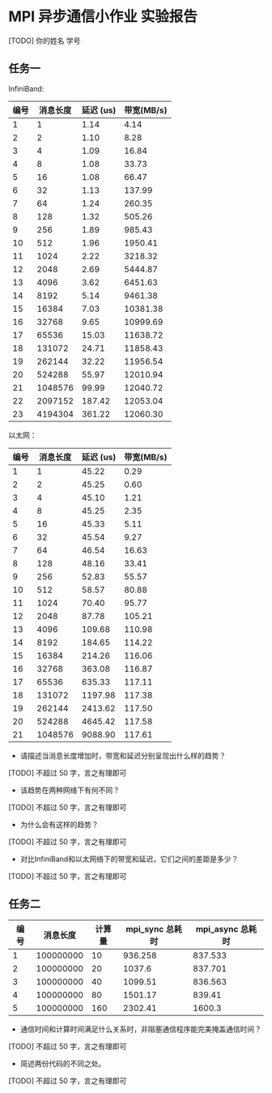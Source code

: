 # MPI 异步通信小作业 实验报告 

[TODO] 你的姓名 学号

## 任务一

InfiniBand:


| 编号 | 消息长度 | 延迟 (us) | 带宽(MB/s) |
| ---- | -------- | ------ | ------ |
| 1    | 1        | 1.14   | 4.14   |
| 2    | 2        | 1.10   | 8.28   |
| 3    | 4        | 1.09   | 16.84  |
| 4    | 8        | 1.08   | 33.73  |
| 5    | 16       | 1.08   | 66.47  |
| 6    | 32       | 1.13   | 137.99 |
| 7    | 64       | 1.24   | 260.35 |
| 8    | 128      | 1.32   | 505.26 |
| 9    | 256      | 1.89   | 985.43 |
| 10   | 512      | 1.96   | 1950.41|
| 11   | 1024     | 2.22   | 3218.32|
| 12   | 2048     | 2.69   | 5444.87|
| 13   | 4096     | 3.62   | 6451.63|
| 14   | 8192     | 5.14   | 9461.38|
| 15   | 16384    | 7.03   | 10381.38|
| 16   | 32768    | 9.65   | 10999.69|
| 17   | 65536    | 15.03  | 11638.72|
| 18   | 131072   | 24.71  | 11858.43|
| 19   | 262144   | 32.22  | 11956.54|
| 20   | 524288   | 55.97  | 12010.94|
| 21   | 1048576  | 99.99  | 12040.72|
| 22   | 2097152  | 187.42 | 12053.04|
| 23   | 4194304  | 361.22 | 12060.30|

以太网：


| 编号 | 消息长度 | 延迟 (us) | 带宽(MB/s) |
| ---- | -------- | ------ | ------ |
| 1    | 1        | 45.22  | 0.29   |
| 2    | 2        | 45.25  | 0.60   |
| 3    | 4        | 45.10  | 1.21   |
| 4    | 8        | 45.25  | 2.35   |
| 5    | 16       | 45.33  | 5.11   |
| 6    | 32       | 45.54  | 9.27   |
| 7    | 64       | 46.54  | 16.63  |
| 8    | 128      | 48.16  | 33.41  |
| 9    | 256      | 52.83  | 55.57  |
| 10   | 512      | 58.57  | 80.88  |
| 11   | 1024     | 70.40  | 95.77  |
| 12   | 2048     | 87.78  | 105.21 |
| 13   | 4096     | 109.68 | 110.98 |
| 14   | 8192     | 184.65 | 114.22 |
| 15   | 16384    | 214.26 | 116.06 |
| 16   | 32768    | 363.08 | 116.87 |
| 17   | 65536    | 635.33 | 117.11 |
| 18   | 131072   | 1197.98| 117.38 |
| 19   | 262144   | 2413.62| 117.50 |
| 20   | 524288   | 4645.42| 117.58 |
| 21   | 1048576  | 9088.90| 117.61 |


- 请描述当消息长度增加时，带宽和延迟分别呈现出什么样的趋势？

[TODO] 不超过 50 字，言之有理即可

- 该趋势在两种网络下有何不同？

[TODO] 不超过 50 字，言之有理即可

- 为什么会有这样的趋势？

[TODO] 不超过 50 字，言之有理即可

- 对比InfiniBand和以太网络下的带宽和延迟，它们之间的差距是多少？

[TODO] 不超过 50 字，言之有理即可

## 任务二

| 编号 | 消息长度  | 计算量 | mpi_sync 总耗时 | mpi_async  总耗时 |
| ---- | --------- | ------ | --------------- | ----------------- |
| 1    | 100000000 | 10     | 936.258         | 837.533           |
| 2    | 100000000 | 20     | 1037.6          | 837.701           |
| 3    | 100000000 | 40     | 1099.51         | 836.563           |
| 4    | 100000000 | 80     | 1501.17         | 839.41            |
| 5    | 100000000 | 160    | 2302.41         | 1600.3            |

- 通信时间和计算时间满足什么关系时，非阻塞通信程序能完美掩盖通信时间？

[TODO] 不超过 50 字，言之有理即可

- 简述两份代码的不同之处。

[TODO] 不超过 50 字，言之有理即可

